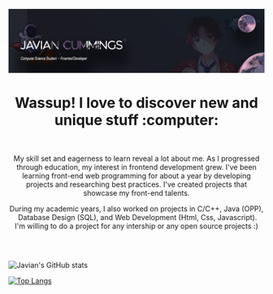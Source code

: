 <!-- Banner Section -->

![Banner](./image/Github-Banner.jpg)

<!-- Intro -->
<h1 align="center">Wassup! I love to discover new and unique stuff :computer:</h1>

<!-- -->

<br />

<p align="center">
  My skill set and eagerness to learn reveal a lot about me. As I progressed through education, my interest in frontend development grew. I've been learning front-end web programming for about a year by developing projects and researching best practices. I've created projects that showcase my front-end talents.
</p>

<p align="center">
  During my academic years, I also worked on projects in C/C++, Java (OPP), <br /> Database Design (SQL), and Web Development (Html, Css, Javascript).
  <br />
  I'm willing to do a project for any intership or any open source projects :)
</p>

<br />


<!-- ![SVG](./image/bro-at-work.svg) -->
##



![Javian's GitHub stats](https://github-readme-stats.vercel.app/api?username=javianthegreek&show_icons=true&theme=radical)

[![Top Langs](https://github-readme-stats.vercel.app/api/top-langs/?username=javianthegreek&layout=compact)](https://github.com/javianthegreek/github-readme-stats)
